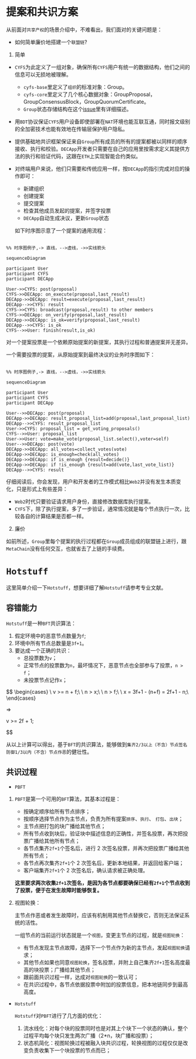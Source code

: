 # 提案和共识方案

从前面对`共享产权`的场景介绍中，不难看出，我们面对的关键问题是：

-   如何简单廉价地搭建一个`联盟链`?

1. 简单

-   `CYFS`为此定义了一组对象，确保所有`CYFS`用户有统一的数据结构，他们之间的信息可以无损地被理解。

    -   `cyfs-base`里定义了`组织`的标准对象：Group。
    -   `cyfs-core`里定义了几个核心数据对象：GroupProposal，GroupConsensusBlock，GroupQuorumCertificate。
    -   `Group`状态存储结构在这个[issue](https://github.com/buckyos/CYFS/issues/71#issuecomment-1378616109)里有详细描述。

-   用`BDT`协议保证`CYFS`用户设备即使部署在`NAT`环境也能互联互通，同时报文级别的全加密技术也能有效地在传输层保护用户隐私。
-   提供基础地共识框架保证来自`Group`所有成员的所有的提案都被以同样的顺序接收、执行和校验。`DECApp`开发者只需要在自己的应用里按需求定义其提供方法的执行和验证代码，这跟在`ETH`上实现智能合约类似。
-   对终端用户来说，他们只需要和传统应用一样，按`DECApp`的指引完成对应的操作即可：

    -   新建组织
    -   创建提案
    -   提交提案
    -   检查其他成员发起的提案，并签字投票
    -   `DECApp`自动生成决议，更新`Group`状态

    如下时序图示意了一个提案的通用流程：

```mermaid

%% 时序图例子,-> 直线，-->虚线，->>实线箭头

sequenceDiagram

participant User
participant CYFS
participant DECApp

User->>CYFS: post(proposal)
CYFS->>DECApp: on_execute(proposal,last_result)
DECApp->>DECApp: result=execute(proposal,last_result)
DECApp-->>CYFS: result
CYFS->>CYFS: broadcast(proposal,result) to other members
CYFS->>DECApp: on_verify(proposal,last_result)
DECApp->>DECApp: is_ok=verify(proposal,last_result)
DECApp-->>CYFS: is_ok
CYFS-->>User: finish(result,is_ok)
```

对一个提案投票是一个依赖原始提案的新提案，其执行过程和普通提案并无差异。

一个需要投票的提案，从原始提案到最终决议的业务时序图如下：

```mermaid

%% 时序图例子,-> 直线，-->虚线，->>实线箭头

sequenceDiagram

participant User
participant CYFS
participant DECApp

User-->>DECApp: post(proposal)
DECApp->>DECApp: result_proposal_list=add(proposal,last_proposal_list)
DECApp-->>CYFS: result_proposal_list
User->>CYFS: proposal_list = get_voting_proposals()
CYFS-->>User: proposal_list
User->>User: vote=make_vote(proposal_list.select(),voter=self)
User-->>DECApp: post(vote)
DECApp->>DECApp: all_votes=collect_votes(vote)
DECApp->>DECApp: is_enough=check(all_votes)
DECApp->>DECApp: if is_enough {result=decide()}
DECApp->>DECApp: if !is_enough {result=add(vote,last_vote_list)}
DECApp-->>CYFS: result
```

仔细阅读后，你会发现，用户和开发者的工作模式相比`Web2`并没有发生本质变化，只是形式上有些差异：

-   `Web2`时代只要验证请求用户身份，直接修改数据库执行提案。
-   `CYFS`下，除了执行提案，多了一步验证，通常情况就是每个节点执行一次，比较各自的计算结果是否都一样。

2. 廉价

如前所述，`Group`里每个提案的执行过程都在`Group`成员组成的联盟链上进行，跟`MetaChain`没有任何交互，也就省去了上链的手续费。

# `Hotstuff`

这里简单介绍一下`Hotstuff`，想要详细了解`Hotstuff`请参考专业文献。

## 容错能力

`Hotstuff`是一种`BFT`共识算法：

1. 假定环境中的恶意节点数量为`f`;
2. 环境中所有节点总数量是`3f+1`。
3. 要达成一个正确的共识：
    - 总投票数为`v`；
    - 正常节点的投票数为`n`，最坏情况下，恶意节点也全部参与了投票，`n > f`；
    - 未投票节点记作`x`；

$$
\begin{cases}
\   v >= n + f;\\
\   n > x;\\
\   n > f;\\
\   x = 3f+1 - (n+f) = 2f+1 - n;\\
\end{cases}

=>

v >= 2f + 1;


$$

从以上计算可以得出，基于`BFT`的共识算法，能够做到`集齐2/3以上（不含）节点签名防御1/3以内（不含）节点作恶`的健壮性。

## 共识过程

-   `PBFT`

1. `PBFT`是第一个可用的`BFT`算法，其基本过程是：

    - 按确定顺序给所有节点排序；
    - 按顺序选择节点作为主节点，负责为所有提案`排序`、`执行`、 `打包`、`出块`；
    - 主节点把打包的块广播给其他节点；
    - 所有节点收到块后，验证块中描述信息的正确性，并签名投票，再次把投票广播给其他所有节点；
    - 各节点集齐`2f+1`个签名后，进行 2 次签名投票，并再次把投票广播给其他所有节点；
    - 各节点再次集齐`2f+1`个 2 次签名后，更新本地结果，并返回给客户端；
    - 客户端集齐`2f+1`个 2 次签名后，确认请求被正确处理。

    **这里要求两次收集`2f+1`次签名，是因为各节点都要确保已经有`2f+1`个节点收到了投票，便于在发生故障时能够恢复。**

2. 视图轮换：

    主节点作恶或者发生故障时，应该有机制用其他节点替换它，否则无法保证系统的活性。

    一组节点的当前运行状态就是一个`视图`，变更主节点的过程，就是`视图轮换`：

    - 有节点发现主节点故障，选择下一个节点作为新的主节点，发起`视图轮换`请求；
    - 其他节点如果也同意`视图轮换`，签名投票，并附上自己集齐`2f+1`签名高度最高的块投票；广播给其他节点；
    - 跟前面共识过程一样，达成对`视图轮换`的一致认可；
    - 在共识过程中，各节点依据投票中附加的投票信息，把本地链同步到最高高度。

-   `Hotstuff`

    `Hotstuff`对`PBFT`进行了几方面的优化：

    1. 流水线化：对每个块的投票同时也是对其上个块下一个状态的确认，整个过程平均每个块只发生两次广播（2\*n，块广播和投票）；
    2. 状态机简化：视图轮换过程被融入块共识过程，轮换视图的过程仅仅是改变负责收集下一个块投票的节点而已；
